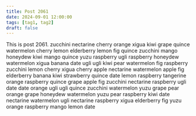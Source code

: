 ```yaml
---
title: Post 2061
date: 2024-09-01 12:00:00
tags: [tag1, tag2]
draft: false
---
```

This is post 2061.
zucchini
nectarine
cherry
orange
xigua
kiwi
grape
quince
watermelon
cherry
lemon
elderberry
lemon
fig
quince
zucchini
mango
honeydew
kiwi
mango
quince
yuzu
raspberry
ugli
raspberry
honeydew
watermelon
xigua
banana
date
ugli
ugli
kiwi
pear
watermelon
fig
raspberry
zucchini
lemon
cherry
xigua
cherry
apple
nectarine
watermelon
apple
fig
elderberry
banana
kiwi
strawberry
quince
date
lemon
raspberry
tangerine
orange
raspberry
quince
grape
apple
fig
zucchini
nectarine
raspberry
ugli
date
date
orange
ugli
ugli
quince
zucchini
watermelon
yuzu
grape
pear
orange
grape
honeydew
watermelon
yuzu
pear
raspberry
kiwi
date
nectarine
watermelon
ugli
nectarine
raspberry
xigua
elderberry
fig
yuzu
orange
raspberry
mango
lemon
date
